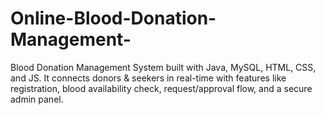 # Online-Blood-Donation-Management-
Blood Donation Management System built with Java, MySQL, HTML, CSS, and JS. It connects donors &amp; seekers in real-time with features like registration, blood availability check, request/approval flow, and a secure admin panel.
